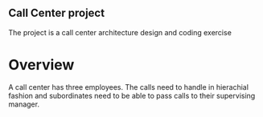 ## Call Center project

The project is a call center architecture design and coding exercise

# Overview

A call center has three employees. The calls need to handle in hierachial fashion and subordinates need to be able to pass calls to their supervising manager.



